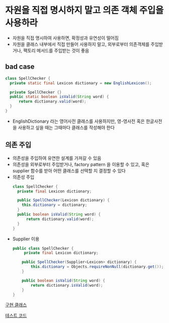 # 자원을 직접 명시하지 말고 의존 객체 주입을 사용하라
- 자원을 직접 명시하여 사용하면, 확정성과 유연성이 떨어짐
- 자원을 클래스 내부에서 직접 만들어 사용하지 말고, 외부로부터 의존객체를 주입받거나, 팩토리 메서드를 주입받는 것이 좋음

## bad case
  ```java
  class SpellChecker {
    private static final Lexicon dictionary = new EnglishLexicon();
  
    private SpellChecker {}
    public static boolean isValid(String word) {
        return dictionary.valid(word);
    }
  }
  ```
  - EnglishDictionary 라는 영어사전 클래스를 사용하지만, 영-영사전 혹은 한글사전을 사용하고 싶을 때는 그때마다 클래스를 작성해야 한다

## 의존 주입
- 의존성을 주입하여 유연한 설계를 가져갈 수 있음
- 의존성을 외부로부터 주입받거나, factory pattern 을 이용할 수 있고, 혹은 supplier 함수를 받아 어떤 클래스를 선택할 지 결정할 수 있다
- 의존성 주입
  ```java
  class SpellChecker {
    private final Lexicon dictionary;
  
    public SpellChecker(Lexicon dictionary) {
      this.dictionary = dictionary;
    }
    public boolean isValid(String word) {
        return dictionary.valid(word);
    }
  }  
  ```
- Supplier 이용
    ```java
    public class SpellChecker {
         private final Lexicon dictionary;
    
        public SpellChecker(Supplier<Lexicon> dictionary) {
            this.dictionary = Objects.requireNonNull(dictionary.get());
        }
    
        public boolean isValid(String word) {
            return dictionary.isValid(word);
        }
    }
    ```

[구현 클래스](https://github.com/pch8388/study-java-base/blob/master/study-java/src/main/java/me/study/base/effective/item5/SpellChecker.java)

[테스트 코드](https://github.com/pch8388/study-java-base/blob/master/study-java/src/test/java/me/study/base/effective/item5/SpellCheckerTest.java)